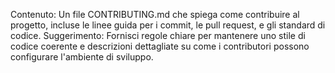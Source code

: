 Contenuto: Un file CONTRIBUTING.md che spiega come contribuire al progetto, incluse le linee guida per i commit, le pull request, e gli standard di codice.
Suggerimento: Fornisci regole chiare per mantenere uno stile di codice coerente e descrizioni dettagliate su come i contributori possono configurare l'ambiente di sviluppo.
